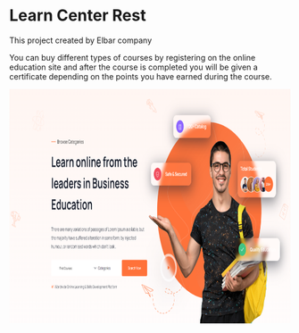 # Learn Center Rest

This project created by Elbar company

You can buy different types of courses by registering on the online education site and after the course is completed you
will be given a certificate depending on the points you have earned during the course.

<img alt="alt text" height="420" src="https://github.com/elbar-org/learn-center-rest/blob/master/src/main/resources/static/img/zoomy.PNG" width="1000"/>
